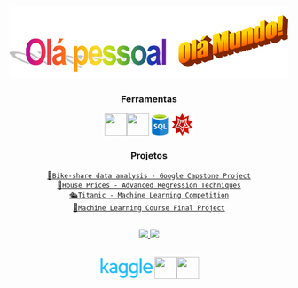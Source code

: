 <p align="center">
<img src="https://github.com/brauliolv/brauliolv/blob/main/wordart-removebg-preview.png?raw=true" width="700" height="130"/>
</p>
<p align="center">

<h3 align="center">Ferramentas
</h3>
<p align="center">
<img src="https://cdn.jsdelivr.net/gh/devicons/devicon/icons/python/python-original.svg" width="40" height="40"/><img src="https://cdn.jsdelivr.net/gh/devicons/devicon/icons/pandas/pandas-original.svg" width="40" height="40"/><img src="https://github.com/brauliolv/brauliolv/blob/main/png-clipart-microsoft-sql-server-microsoft-azure-sql-database-microsoft-text-logo-thumbnail-removebg-preview.png?raw=true" width="40" height="40"/><img src="https://github.com/brauliolv/brauliolv/blob/main/wolfram-mathematica-3629160-3030300.png?raw=true" width="40" height="40"/>
</p>
<h3 align="center">Projetos
</h3>
<p align="center">
    <a href="https://www.kaggle.com/brauliolv/bike-share-data-analysis-google-capstone-project">🚴‍<code>Bike-share data analysis - Google Capstone Project</code></a><br>
    <a href="https://www.kaggle.com/brauliolv/advanced-regression-techniques-house-prices">🏡<code>House Prices - Advanced Regression Techniques</code></a><br>
    <a href="https://www.kaggle.com/brauliolv/pt-br-titanic-machine-learning-competition">🛳<code>Titanic - Machine Learning Competition</code></a><br>
    <a href="https://www.kaggle.com/brauliolv/machine-learning-course-final-project">🧠<code>Machine Learning Course Final Project</code></a>
</p>
<br>
<div align="center">
<a href="https://github.com/brauliolv">
<img height="100em" src="https://github-readme-stats.vercel.app/api/top-langs/?username=brauliolv&layout=compact&langs_count=7&theme=dracula"/>
<img height="100em" src="https://github-readme-stats.vercel.app/api?username=brauliolv&show_icons=true&theme=dracula&include_all_commits=true&count_private=true"/>
</div>
<br>
<p align="center">
  <a href="https://www.kaggle.com/brauliolv" rel="some text"><img src="https://raw.githubusercontent.com/brauliolv/brauliolv/main/download-removebg-preview%20(1).png" alt="" width="100" height="40"/></a><a href="https://www.linkedin.com/in/brauliolv/" rel="some text"><img src="https://cdn.jsdelivr.net/gh/devicons/devicon/icons/linkedin/linkedin-original.svg" alt="" width="40" height="40"/></a><a href="https://www.instagram.com/brlvieira/" rel="some text"><img src="https://upload.wikimedia.org/wikipedia/commons/thumb/a/a5/Instagram_icon.png/1024px-Instagram_icon.png" alt="" width="40" height="40"/></a>
  </p>
